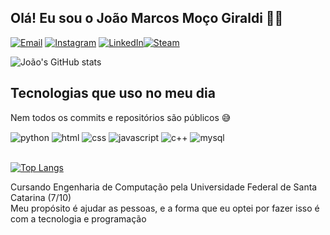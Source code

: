 ## Olá! Eu sou o João Marcos Moço Giraldi 👋👋

[![Email](https://img.shields.io/badge/Gmail-D14836?style=for-the-badge&logo=gmail&logoColor=white)](mailto:jmarcosmoco@gmail.com) [![Instagram](https://img.shields.io/badge/Instagram-E4405F?style=for-the-badge&logo=instagram&logoColor=white)](https://www.instagram.com/jaogiraldi/?next=%2F) [![LinkedIn](https://img.shields.io/badge/LinkedIn-0077B5?style=for-the-badge&logo=linkedin&logoColor=white)](https://www.linkedin.com/in/jo%C3%A3o-marcos-mo%C3%A7o-giraldi-b63a51226/)[![Steam](https://img.shields.io/badge/Steam-000000?style=for-the-badge&logo=steam&logoColor=white)](https://steamcommunity.com/id/Jaozin1808/)

![João's GitHub stats](https://github-readme-stats.vercel.app/api?username=joao-giraldi&show_icons=true&theme=dracula)

## Tecnologias que uso no meu dia
Nem todos os commits e repositórios são públicos 😅

<div>
  <img align="center" alt="python" src="https://img.shields.io/badge/Python-3776AB?style=for-the-badge&logo=python&logoColor=white"/>
  <img align="center" alt="html" src="https://img.shields.io/badge/HTML-239120?style=for-the-badge&logo=html5&logoColor=white"/>
  <img align="center" alt="css" src="https://img.shields.io/badge/CSS-239120?&style=for-the-badge&logo=css3&logoColor=white"/>
  <img align="center" alt="javascript" src="https://img.shields.io/badge/JavaScript-F7DF1E?style=for-the-badge&logo=javascript&logoColor=black"/>
  <img align="center" alt="c++" src="https://img.shields.io/badge/C%2B%2B-00599C?style=for-the-badge&logo=c%2B%2B&logoColor=white"/>
  <img align="center" alt="mysql" src="https://img.shields.io/badge/MySQL-00000F?style=for-the-badge&logo=mysql&logoColor=white"/>
</div>
<br/>

[![Top Langs](https://github-readme-stats.vercel.app/api/top-langs/?username=joao-giraldi&layout=donut)](https://github.com/joao-giraldi/github-readme-stats)

Cursando Engenharia de Computação pela Universidade Federal de Santa Catarina (7/10) <br/>
Meu propósito é ajudar as pessoas, e a forma que eu optei por fazer isso é com a tecnologia e programação <br/>

